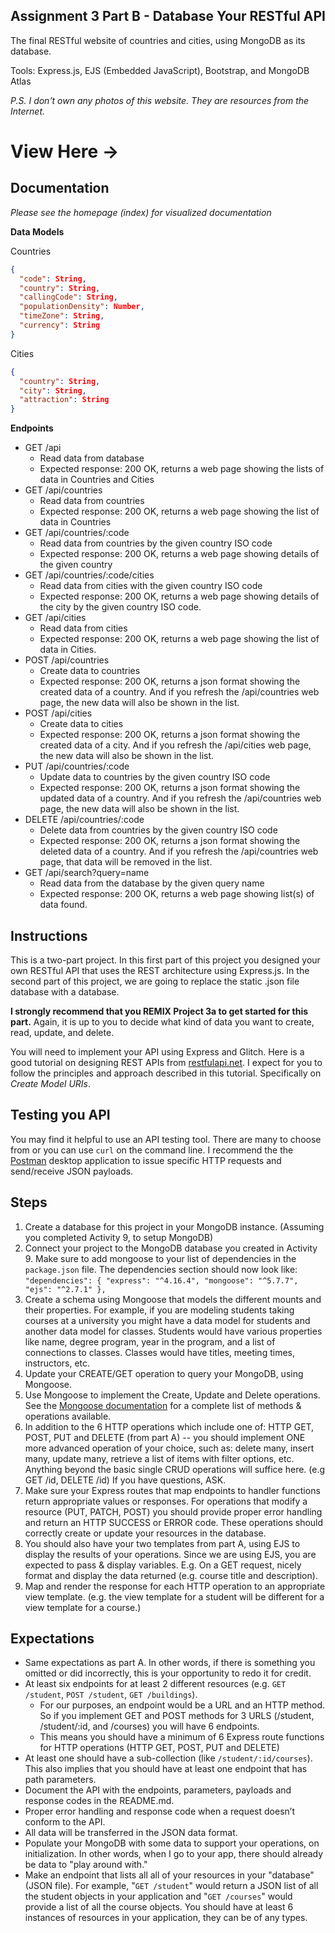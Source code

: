 ## Assignment 3 Part B - Database Your RESTful API

The final RESTful website of countries and cities, using MongoDB as its database.

Tools: Express.js, EJS (Embedded JavaScript), Bootstrap, and MongoDB Atlas

_P.S. I don't own any photos of this website. They are resources from the Internet._

# View Here ->

## Documentation

_Please see the homepage (index) for visualized documentation_

**Data Models**

Countries

```json
{
  "code": String,
  "country": String,
  "callingCode": String,
  "populationDensity": Number,
  "timeZone": String,
  "currency": String
}
```

Cities

```json
{
  "country": String,
  "city": String,
  "attraction": String
}
```

**Endpoints**

- GET /api
  - Read data from database
  - Expected response: 200 OK, returns a web page showing the lists of data in Countries and Cities
- GET /api/countries
  - Read data from countries
  - Expected response: 200 OK, returns a web page showing the list of data in Countries
- GET /api/countries/:code
  - Read data from countries by the given country ISO code
  - Expected response: 200 OK, returns a web page showing details of the given country
- GET /api/countries/:code/cities
  - Read data from cities with the given country ISO code
  - Expected response: 200 OK, returns a web page showing details of the city by the given country ISO code.
- GET /api/cities
  - Read data from cities
  - Expected response: 200 OK, returns a web page showing the list of data in Cities.
- POST /api/countries
  - Create data to countries
  - Expected response: 200 OK, returns a json format showing the created data of a country. And if you refresh the /api/countries web page, the new data will also be shown in the list.
- POST /api/cities
  - Create data to cities
  - Expected response: 200 OK, returns a json format showing the created data of a city. And if you refresh the /api/cities web page, the new data will also be shown in the list.
- PUT /api/countries/:code
  - Update data to countries by the given country ISO code
  - Expected response: 200 OK, returns a json format showing the updated data of a country. And if you refresh the /api/countries web page, the new data will also be shown in the list.
- DELETE /api/countries/:code
  - Delete data from countries by the given country ISO code
  - Expected response: 200 OK, returns a json format showing the deleted data of a country. And if you refresh the /api/countries web page, that data will be removed in the list.
- GET /api/search?query=name
  - Read data from the database by the given query name
  - Expected response: 200 OK, returns a web page showing list(s) of data found.

## Instructions

This is a two-part project. In this first part of this project you designed your own RESTful API that uses the REST architecture using Express.js. In the second part of this project, we are going to replace the static .json file database with a database.

**I strongly recommend that you REMIX Project 3a to get started for this part.** Again, it is up to you to decide what kind of data you want to create, read, update, and delete.

You will need to implement your API using Express and Glitch. Here is a good tutorial on designing REST APIs from [restfulapi.net](https://restfulapi.net/rest-api-design-tutorial-with-example/). I expect for you to follow the principles and approach described in this tutorial. Specifically on _Create Model URIs_.

## Testing you API

You may find it helpful to use an API testing tool. There are many to choose from or you can use `curl` on the command line. I recommend the the [Postman](https://chrome.google.com/webstore/detail/postman/fhbjgbiflinjbdggehcddcbncdddomop?hl=en) desktop application to issue specific HTTP requests and send/receive JSON payloads.

## Steps

1. Create a database for this project in your MongoDB instance. (Assuming you completed Activity 9, to setup MongoDB)
2. Connect your project to the MongoDB database you created in Activity 9. Make sure to add mongoose to your list of dependencies in the `package.json` file. The dependencies section should now look like: `"dependencies": { "express": "^4.16.4", "mongoose": "^5.7.7", "ejs": "^2.7.1" },`
3. Create a schema using Mongoose that models the different mounts and their properties. For example, if you are modeling students taking courses at a university you might have a data model for students and another data model for classes. Students would have various properties like name, degree program, year in the program, and a list of connections to classes. Classes would have titles, meeting times, instructors, etc.
4. Update your CREATE/GET operation to query your MongoDB, using Mongoose.
5. Use Mongoose to implement the Create, Update and Delete operations. See the [Mongoose documentation](https://mongoosejs.com/docs/api.html#Model) for a complete list of methods & operations available.
6. In addition to the 6 HTTP operations which include one of: HTTP GET, POST, PUT and DELETE (from part A) -- you should implement ONE more advanced operation of your choice, such as: delete many, insert many, update many, retrieve a list of items with filter options, etc. Anything beyond the basic single CRUD operations will suffice here. (e.g GET /id, DELETE /id) If you have questions, ASK.
7. Make sure your Express routes that map endpoints to handler functions return appropriate values or responses. For operations that modify a resource (PUT, PATCH, POST) you should provide proper error handling and return an HTTP SUCCESS or ERROR code. These operations should correctly create or update your resources in the database.
8. You should also have your two templates from part A, using EJS to display the results of your operations. Since we are using EJS, you are expected to pass & display variables. E.g. On a GET request, nicely format and display the data returned (e.g. course title and description).
9. Map and render the response for each HTTP operation to an appropriate view template. (e.g. the view template for a student will be different for a view template for a course.)

## Expectations

- Same expectations as part A. In other words, if there is something you omitted or did incorrectly, this is your opportunity to redo it for credit.
- At least six endpoints for at least 2 different resources (e.g. `GET /student`, `POST /student`, `GET /buildings`).
  - For our purposes, an endpoint would be a URL and an HTTP method. So if you implement GET and POST methods for 3 URLS (/student, /student/:id, and /courses) you will have 6 endpoints.
  - This means you should have a minimum of 6 Express route functions for HTTP operations (HTTP GET, POST, PUT and DELETE)
- At least one should have a sub-collection (like `/student/:id/courses`). This also implies that you should have at least one endpoint that has path parameters.
- Document the API with the endpoints, parameters, payloads and response codes in the README.md.
- Proper error handling and response code when a request doesn’t conform to the API.
- All data will be transferred in the JSON data format.
- Populate your MongoDB with some data to support your operations, on initialization. In other words, when I go to your app, there should already be data to "play around with."
- Make an endpoint that lists all all of your resources in your "database" (JSON file). For example, "`GET /student`" would return a JSON list of all the student objects in your application and "`GET /courses`" would provide a list of all the course objects. You should have at least 6 instances of resources in your application, they can be of any types.
